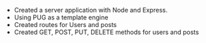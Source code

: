 - Created a server application with Node and Express.
- Using PUG as a template engine
- Created routes for Users and posts
- Created GET, POST, PUT, DELETE methods for users and posts